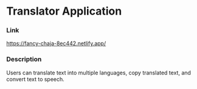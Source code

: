 # Translator Application

### Link

https://fancy-chaja-8ec442.netlify.app/

### Description

Users can translate text into multiple languages, copy translated text, and convert text to speech.

